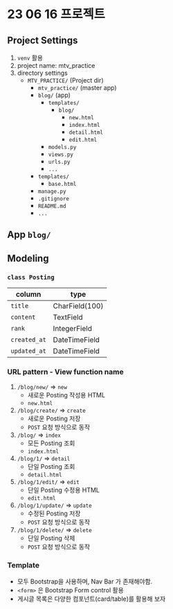 # 23 06 16 프로젝트

## Project Settings
1. `venv` 활용
1. project name: mtv_practice
2. directory settings
    - `MTV_PRACTICE/` (Project dir)
        - `mtv_practice/` (master app)
        - `blog/` (app)
            - `templates/`
                - `blog/`
                    - `new.html`
                    - `index.html`
                    - `detail.html`
                    - `edit.html`
            - `models.py`
            - `views.py`
            - `urls.py`
            - `...`
        - `templates/`
            - `base.html`
        - `manage.py`
        - `.gitignore`
        - `README.md`
        - `...`

## App `blog/`

## Modeling
### `class Posting`
|column|type|
|---|---|
|`title`|CharField(100)|
|`content`|TextField|
|`rank`|IntegerField|
|`created_at`|DateTimeField|
|`updated_at`|DateTimeField|


### URL pattern - View function name
1. `/blog/new/` => `new`
    - 새로운 Posting 작성용 HTML
    - `new.html`
2. `/blog/create/` => `create`
    - 새로운 Posting 저장
    - `POST` 요청 방식으로 동작
3. `/blog/` => `index`
    - 모든 Posting 조회
    - `index.html`
4. `/blog/1/` => `detail`
    - 단일 Posting 조회
    - `detail.html`
5. `/blog/1/edit/` => `edit`
    - 단일 Posting 수정용 HTML
    - `edit.html`
6. `/blog/1/update/` => `update`
    - 수정된 Posting 저장
    - `POST` 요청 방식으로 동작
7. `/blog/1/delete/` => `delete`
    - 단일 Posting 삭제
    - `POST` 요청 방식으로 동작


### Template
- 모두 Bootstrap을 사용하며, Nav Bar 가 존재해야함.
- `<form>` 은 Bootstrap Form control 활용
- 게시글 목록은 다양한 컴포넌트(card/table)를 활용해 보자
